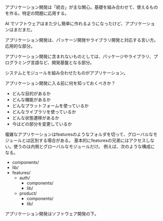 アプリケーション開発は「統合」が主な関心。基礎を組み合わせて、使えるものを作る。特定の問題に応用する。

AI でソフトウェアはまた少し簡単に作れるようになったけど、アプリケーションはまだまだ。

アプリケーション開発は、パッケージ開発やライブラリ開発と対応する言い方。応用的な部分。

アプリケーション開発に含まれないものとしては、パッケージやライブラリ、プログラミング言語など、開発基盤となる部分。

システムとモジュールを組み合わせたものがアプリケーション。

アプリケーション開発に入る前に何を知っておくべきか？

- どんな目的があるか
- どんな機能があるか
- どんなプラットフォームを使っているか
- どんなライブラリを使っているか
- どんな状態遷移があるか
- 今はどの部分を変更しているか

複雑なアプリケーションはfeaturesのようなフォルダを切って、グローバルなモジュールとは区別する場合がある。
基本的にfeaturesの兄弟にはアクセスしない。使うのは内側とグローバルなモジュールだけ。
例えば、次のような構成になる。

- components/
- lib/
- features/
  - auth/
    - components/
    - lib/
  - product/
    - components/
    - lib/

アプリケーション開発はソフトウェア開発の下。
